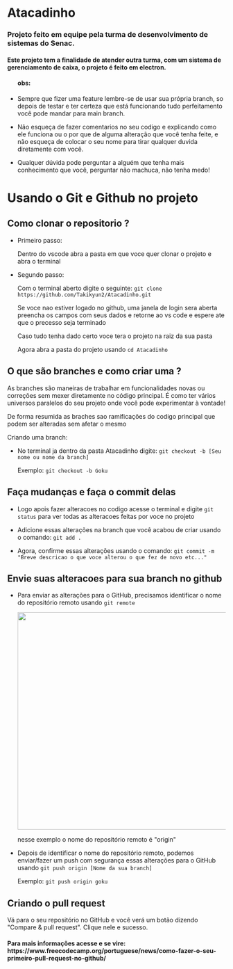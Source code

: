 # Atacadinho

<h3> Projeto feito em equipe pela turma de desenvolvimento de sistemas do Senac.</h3>

<h4>Este projeto tem a finalidade de atender outra turma, com um sistema de gerenciamento de caixa, o projeto é feito em electron.</h4>

<ul>
<h4>obs:</h4>
<li><p>Sempre que fizer uma feature lembre-se de usar sua própria branch, so depois de testar e ter certeza que está funcionando tudo perfeitamento você pode mandar para main branch.</p></li> 
<li><p>Não esqueça de fazer comentarios no seu codigo e explicando como ele funciona ou o por que de alguma alteração que você tenha feite, e não esqueça de colocar o seu nome para tirar qualquer duvida diretamente com você.</p></li>
<li><p>Qualquer dúvida pode perguntar a alguém que tenha mais conhecimento que você, perguntar não machuca, não tenha medo!</p></li>
</ul>

# Usando o Git e Github no projeto

<h2>Como clonar o repositorio ?</h2>

<ul>
  <li>Primeiro passo: <p>Dentro do vscode abra a pasta em que voce quer clonar o projeto e abra o terminal</p></li>
  <li>Segundo passo: <p>Com o terminal aberto digite o seguinte: <code>git clone https://github.com/Takikyun2/Atacadinho.git</code></p>
    <p>Se voce nao estiver logado no github, uma janela de login sera aberta preencha os campos com seus dados e retorne ao vs code e espere ate que o precesso seja terminado</p>
    <p>Caso tudo tenha dado certo voce tera o projeto na raiz da sua pasta</p>
    <p>Agora abra a pasta do projeto usando <code>cd Atacadinho</code> </p>
  </li>
</ul>

<h2>O que são branches e como criar uma ?</h2>

<p>As branches são maneiras de trabalhar em funcionalidades novas ou correções sem mexer diretamente no código principal. É como ter vários universos paralelos do seu projeto onde você pode experimentar à vontade!</p>
<p>De forma resumida as braches sao ramificações do codigo principal que podem ser alteradas sem afetar o mesmo</p>

<p>Criando uma branch:</p>

<ul>
  <li>No terminal ja dentro da pasta Atacadinho digite: <code>git checkout -b [Seu nome ou nome da branch]</code></p>
    <p>Exemplo: <code>git checkout -b Goku</code></p>
  </li>
</ul>

<h2>Faça mudanças e faça o commit delas</h2>
<ul>
  <li><p>Logo apois fazer alteracoes no codigo acesse o terminal e digite <code>git status</code> para ver todas as alteracoes feitas por voce no projeto</p></li>
  <li><p>Adicione essas alterações na branch que você acabou de criar usando o comando: <code>git add .</code></p></li>
  <li><p>Agora, confirme essas alterações usando o comando: <code>git commit -m "Breve descricao o que voce alterou o que fez de novo etc..."</code> </p> </li>
</ul>

<h2>Envie suas alteracoes para sua branch no github</h2>

<ul>
  <li><p>Para enviar as alterações para o GitHub, precisamos identificar o nome do repositório remoto usando <code>git remote</code></p>
    <img src="https://www.freecodecamp.org/portuguese/news/content/images/2023/05/remote.png" width="500"/>
    <p>nesse exemplo o nome do repositório remoto é "origin"</p>
  </li>
  <li>
    <p>Depois de identificar o nome do repositório remoto, podemos enviar/fazer um push com segurança essas alterações para o GitHub usando <code>git push origin [Nome da sua branch]</code>
    </p>
    <p>Exemplo: <code>git push origin goku</code></p>
  </li>
</ul>

<h2>Criando o pull request</h2>

<p>Vá para o seu repositório no GitHub e você verá um botão dizendo "Compare & pull request". Clique nele e sucesso.</p>

<h4>Para mais informações acesse e se vire: https://www.freecodecamp.org/portuguese/news/como-fazer-o-seu-primeiro-pull-request-no-github/</h4>
